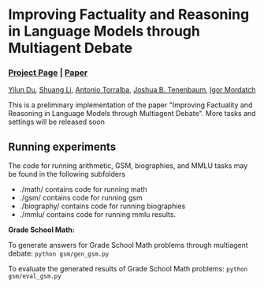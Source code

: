 # Improving Factuality and Reasoning in Language Models through Multiagent Debate

### [Project Page](https://composable-models.github.io/llm_debate/) | [Paper](https://composable-models.github.io/llm_debate/llm_debate.pdf) 

[Yilun Du](https://yilundu.github.io/),
[Shuang Li](https://people.csail.mit.edu/lishuang/),
[Antonio Torralba](https://groups.csail.mit.edu/vision/torralbalab),
[Joshua B. Tenenbaum](https://scholar.google.com/citations?user=rRJ9wTJMUB8C&hl=en),
[Igor Mordatch](https://scholar.google.com/citations?user=Vzr1RukAAAAJ&hl=en)

This is a preliminary implementation of the paper "Improving Factuality and Reasoning in Language Models through Multiagent Debate". More tasks and settings will be released soon


## Running experiments

The code for running arithmetic, GSM, biographies, and MMLU tasks may be found in the following subfolders

* ./math/ contains code for running math
* ./gsm/ contains code for running gsm
* ./biography/ contains code for running biographies
* ./mmlu/ contains code for running mmlu results.



**Grade School Math:**

To generate answers for Grade School Math problems through multiagent debate:
	`python gsm/gen_gsm.py`

To evaluate the generated results of Grade School Math problems:
	`python gsm/eval_gsm.py`
